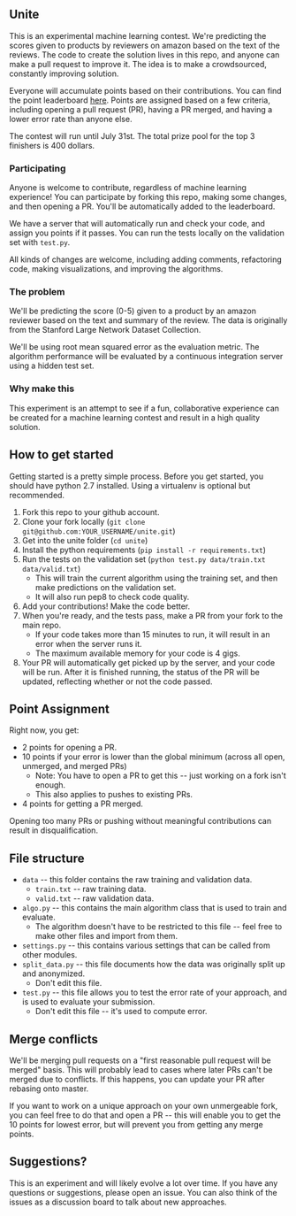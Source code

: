 Unite
----------------

This is an experimental machine learning contest.  We're predicting the scores given to products by reviewers on amazon based on the text of the reviews.  The code to create the solution lives in this repo, and anyone can make a pull request to improve it.  The idea is to make a crowdsourced, constantly improving solution.

Everyone will accumulate points based on their contributions.  You can find the point leaderboard [here](http://unite.dataquest.io/f/leaderboard/dataquestio/unite).  Points are assigned based on a few criteria, including opening a pull request (PR), having a PR merged, and having a lower error rate than anyone else.  

The contest will run until July 31st.  The total prize pool for the top 3 finishers is 400 dollars.

### Participating

Anyone is welcome to contribute, regardless of machine learning experience!  You can participate by forking this repo, making some changes, and then opening a PR.  You'll be automatically added to the leaderboard.

We have a server that will automatically run and check your code, and assign you points if it passes.  You can run the tests locally on the validation set with `test.py`.  

All kinds of changes are welcome, including adding comments, refactoring code, making visualizations, and improving the algorithms.

### The problem

We'll be predicting the score (0-5) given to a product by an amazon reviewer based on the text and summary of the review.  The data is originally from the Stanford Large Network Dataset Collection.  

We'll be using root mean squared error as the evaluation metric.  The algorithm performance will be evaluated by a continuous integration server using a hidden test set.

### Why make this

This experiment is an attempt to see if a fun, collaborative experience can be created for a machine learning contest and result in a high quality solution.

How to get started
-------------------

Getting started is a pretty simple process.  Before you get started, you should have python 2.7 installed.  Using a virtualenv is optional but recommended.

1. Fork this repo to your github account.
2. Clone your fork locally (`git clone git@github.com:YOUR_USERNAME/unite.git`)
3. Get into the unite folder (`cd unite`)
4. Install the python requirements (`pip install -r requirements.txt`)
5. Run the tests on the validation set (`python test.py data/train.txt data/valid.txt`)
    * This will train the current algorithm using the training set, and then make predictions on the validation set.
    * It will also run pep8 to check code quality.
6. Add your contributions!  Make the code better.
7. When you're ready, and the tests pass, make a PR from your fork to the main repo.
    * If your code takes more than 15 minutes to run, it will result in an error when the server runs it.
    * The maximum available memory for your code is 4 gigs.
8. Your PR will automatically get picked up by the server, and your code will be run.  After it is finished running, the status of the PR will be updated, reflecting whether or not the code passed.

Point Assignment
------------------

Right now, you get:

* 2 points for opening a PR.
* 10 points if your error is lower than the global minimum (across all open, unmerged, and merged PRs)
    * Note: You have to open a PR to get this -- just working on a fork isn't enough.
    * This also applies to pushes to existing PRs.
* 4 points for getting a PR merged.

Opening too many PRs or pushing without meaningful contributions can result in disqualification.

File structure
-------------------

* `data` -- this folder contains the raw training and validation data.
    * `train.txt` -- raw training data.
    * `valid.txt` -- raw validation data. 
* `algo.py` -- this contains the main algorithm class that is used to train and evaluate.
    * The algorithm doesn't have to be restricted to this file -- feel free to make other files and import from them.
* `settings.py` -- this contains various settings that can be called from other modules.
* `split_data.py` -- this file documents how the data was originally split up and anonymized.
    * Don't edit this file.
* `test.py` -- this file allows you to test the error rate of your approach, and is used to evaluate your submission.
    * Don't edit this file -- it's used to compute error.

Merge conflicts
------------------

We'll be merging pull requests on a "first reasonable pull request will be merged" basis.  This will probably lead to cases where later PRs can't be merged due to conflicts.  If this happens, you can update your PR after rebasing onto master.

If you want to work on a unique approach on your own unmergeable fork, you can feel free to do that and open a PR -- this will enable you to get the 10 points for lowest error, but will prevent you from getting any merge points.

Suggestions?
-------------------

This is an experiment and will likely evolve a lot over time.  If you have any questions or suggestions, please open an issue.  You can also think of the issues as a discussion board to talk about new approaches.
